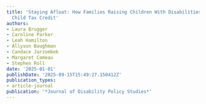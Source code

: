 ```yaml
---
title: 'Staying Afloat: How Families Raising Children With Disabilities Used the Expanded
  Child Tax Credit'
authors:
- Laura Brugger
- Caroline Parker
- Leah Hamilton
- Allyson Baughman
- Candace Jarzombek
- Margaret Comeau
- Stephen Roll
date: '2025-01-01'
publishDate: '2025-09-15T15:49:27.150412Z'
publication_types:
- article-journal
publication: '*Journal of Disability Policy Studies*'
---
```

